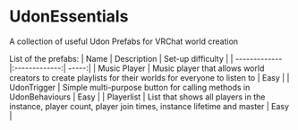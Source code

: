 # UdonEssentials
A collection of useful Udon Prefabs for VRChat world creation

List of the prefabs:
| Name | Description | Set-up difficulty |
| ------------- |:-------------:| -----:|
| Music Player | Music player that allows world creators to create playlists for their worlds for everyone to listen to | Easy |
| UdonTrigger | Simple multi-purpose button for calling methods in UdonBehaviours | Easy |
| Playerlist | List that shows all players in the instance, player count, player join times, instance lifetime and master | Easy |
